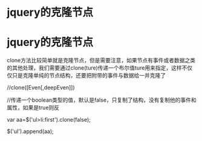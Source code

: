 # jquery的克隆节点

# jquery的克隆节点

clone方法比较简单就是克隆节点，但是需要注意，如果节点有事件或者数据之类的其他处理，我们需要通过clone(ture)传递一个布尔值ture用来指定，这样不仅仅只是克隆单纯的节点结构，还要把附带的事件与数据给一并克隆了

//clone([Even[,deepEven]])

//传递一个boolean类型的值，默认是false，只复制了结构，没有复制他的事件和属性，如果是true则反

var aa=$('ul>li:first').clone(false);

$('ul').append(aa);